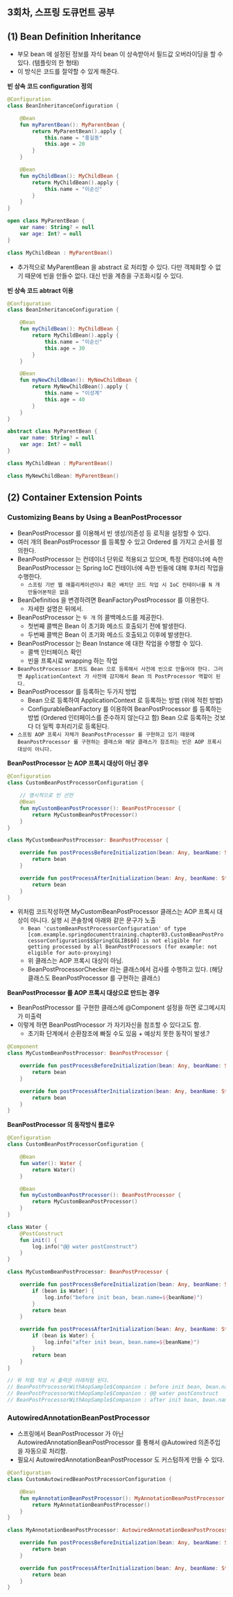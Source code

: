 ## 3회차, 스프링 도큐먼트 공부

## (1) Bean Definition Inheritance
- 부모 bean 에 설정된 정보를 자식 bean 이 상속받아서 필드값 오버라이딩을 할 수 있다. (템플릿의 한 형태)
- 이 방식은 코드를 절약할 수 있게 해준다.

__빈 상속 코드 configuration 정의__
```kotlin
@Configuration
class BeanInheritanceConfiguration {

    @Bean
    fun myParentBean(): MyParentBean {
        return MyParentBean().apply {
            this.name = "홍길동"
            this.age = 20
        }
    }

    @Bean
    fun myChildBean(): MyChildBean {
        return MyChildBean().apply {
            this.name = "이순신"
        }
    }
}

open class MyParentBean {
    var name: String? = null
    var age: Int? = null
}

class MyChildBean : MyParentBean()
```

- 추가적으로 MyParentBean 을 abstract 로 처리할 수 있다. 다만 객체화할 수 없기 때문에 빈을 만들수 없다. 대신 빈을 계층을 구조화시킬 수 있다.

__빈 상속 코드 abtract 이용__
```kotlin
@Configuration
class BeanInheritanceConfiguration {

    @Bean
    fun myChildBean(): MyChildBean {
        return MyChildBean().apply {
            this.name = "이순신"
            this.age = 30
        }
    }

    @Bean
    fun myNewChildBean(): MyNewChildBean {
        return MyNewChildBean().apply {
            this.name = "이성계"
            this.age = 40
        }
    }
}

abstract class MyParentBean {
    var name: String? = null
    var age: Int? = null
}

class MyChildBean : MyParentBean()

class MyNewChildBean: MyParentBean()
```

## (2) Container Extension Points

### Customizing Beans by Using a BeanPostProcessor
- BeanPostProcessor 를 이용해서 빈 생성/의존성 등 로직을 설정할 수 있다.
- 여러 개의 BeanPostProcessor 를 등록할 수 있고 Ordered 를 가지고 순서를 정의한다.
- BeanPostProcessor 는 컨테이너 단위로 적용되고 있으며, 특정 컨테이너에 속한 BeanPostProcessor 는 Spring IoC 컨테이너에 속한 빈들에 대해 후처리 작업을 수행한다.
    - `스프링 기반 웹 애플리케이션이나 혹은 배치단 코드 작업 시 IoC 컨테이너를 N 개 만들어본적은 없음`
- BeanDefinitios 을 변경하려면 BeanFactoryPostProcessor 를 이용한다.
    - 자세한 설명은 뒤에서.
- BeanPostProcessor 는 `두 개` 의 콜백메소드를 제공한다.
    - 첫번째 콜백은 Bean 이 초기화 메소드 호출되기 전에 발생한다.
    - 두번째 콜백은 Bean 이 초기화 메소드 호출되고 이후에 발생한다.
- BeanPostProcessor 는 Bean Instance 에 대한 작업을 수행할 수 있다.
    - 콜백 인터페이스 확인
    - 빈을 프록시로 wrapping 하는 작업
- `BeanPostProcessor 조차도 Bean 으로 등록해서 사전에 빈으로 만들어야 한다. 그러면 ApplicationContext 가 사전에 감지해서 Bean 의 PostProcessor 역할이 된다.`
- BeanPostProcessor 를 등록하는 두가지 방법
    - Bean 으로 등록하여 ApplicationContext 로 등록하는 방법 (위에 적힌 방법)
    - ConfigurableBeanFactory 를 이용하여 BeanPostProcessor 를 등록하는 방법 (Ordered 인터페이스를 준수하지 않는다고 함) Bean 으로 등록하는 것보다 더 일찍 후처리기로 등록된다.
- `스프링 AOP 프록시 자체가 BeanPostProcessor 를 구현하고 있기 때문에 BeanPostProcessor 를 구현하는 클래스와 해당 클래스가 참조하는 빈은 AOP 프록시 대상이 아니다.`

__BeanPostProcessor 는 AOP 프록시 대상이 아닌 경우__
```kotlin
@Configuration
class CustomBeanPostProcessorConfiguration {

    // 명시적으로 빈 선언
    @Bean
    fun myCustomBeanPostProcessor(): BeanPostProcessor {
        return MyCustomBeanPostProcessor()
    }
}

class MyCustomBeanPostProcessor: BeanPostProcessor {

    override fun postProcessBeforeInitialization(bean: Any, beanName: String): Any? {
        return bean
    }

    override fun postProcessAfterInitialization(bean: Any, beanName: String): Any? {
        return bean
    }
}
```
- 위처럼 코드작성하면 MyCustomBeanPostProcessor 클래스는 AOP 프록시 대상이 아니다. 실행 시 콘솔창에 아래와 같은 문구가 노출
    - `Bean 'customBeanPostProcessorConfiguration' of type [com.example.springdocumenttraining.chapter03.CustomBeanPostProcessorConfiguration$$SpringCGLIB$$0] is not eligible for getting processed by all BeanPostProcessors (for example: not eligible for auto-proxying)`
    - 위 클래스는 AOP 프록시 대상이 아님.
    - BeanPostProcessorChecker 라는 클래스에서 검사를 수행하고 있다. (해당 클래스도 BeanPostProcessor 를 구현하는 클래스)

__BeanPostProcessor 를 AOP 프록시 대상으로 만드는 경우__
- BeanPostProcessor 를 구현한 클래스에 @Component 설정을 하면 로그메시지가 미출력
- 이렇게 하면 BeanPostProcessor 가 자기자신을 참조할 수 있다고도 함.
    - 초기화 단계에서 순환참조에 빠질 수도 있음 + 예상치 못한 동작이 발생.?
```kotlin
@Component
class MyCustomBeanPostProcessor: BeanPostProcessor {

    override fun postProcessBeforeInitialization(bean: Any, beanName: String): Any? {
        return bean
    }

    override fun postProcessAfterInitialization(bean: Any, beanName: String): Any? {
        return bean
    }
}
```

__BeanPostProcessor 의 동작방식 플로우__
```kotlin
@Configuration
class CustomBeanPostProcessorConfiguration {

    @Bean
    fun water(): Water {
        return Water()
    }

    @Bean
    fun myCustomBeanPostProcessor(): BeanPostProcessor {
        return MyCustomBeanPostProcessor()
    }
}

class Water {
    @PostConstruct
    fun init() {
        log.info("@@ water postConstruct")
    }
}

class MyCustomBeanPostProcessor: BeanPostProcessor {

    override fun postProcessBeforeInitialization(bean: Any, beanName: String): Any? {
        if (bean is Water) {
            log.info("before init bean, bean.name=${beanName}")
        }
        return bean
    }

    override fun postProcessAfterInitialization(bean: Any, beanName: String): Any? {
        if (bean is Water) {
            log.info("after init bean, bean.name=${beanName}")
        }
        return bean
    }
}

// 위 처럼 작성 시 출력은 아래처럼 된다.
// BeanPostProcessorWithAopSample$Companion : before init bean, bean.name=water
// BeanPostProcessorWithAopSample$Companion : @@ water postConstruct
// BeanPostProcessorWithAopSample$Companion : after init bean, bean.name=water
```

### AutowiredAnnotationBeanPostProcessor 
- 스프링에서 BeanPostProcessor 가 아닌 AutowiredAnnotationBeanPostProcessor 를 통해서 @Autowired 의존주입을 자동으로 처리함.
- 필요시 AutowiredAnnotationBeanPostProcessor 도 커스텀하게 만들 수 있다.
```kotlin
@Configuration
class CustomAutowiredBeanPostProcessorConfiguration {

    @Bean
    fun myAnnotationBeanPostProcessor(): MyAnnotationBeanPostProcessor {
        return MyAnnotationBeanPostProcessor()
    }
}

class MyAnnotationBeanPostProcessor: AutowiredAnnotationBeanPostProcessor() {

    override fun postProcessBeforeInitialization(bean: Any, beanName: String): Any? {
        return bean
    }

    override fun postProcessAfterInitialization(bean: Any, beanName: String): Any? {
        return bean
    }
}
```
